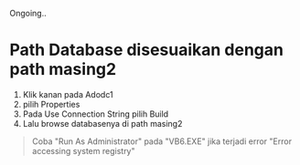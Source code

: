 Ongoing..

# Path Database disesuaikan dengan path masing2
1. Klik kanan pada Adodc1
2. pilih Properties
3. Pada Use Connection String pilih Build
4. Lalu browse databasenya di path masing2

> Coba "Run As Administrator" pada "VB6.EXE" jika terjadi
error "Error accessing system registry"
